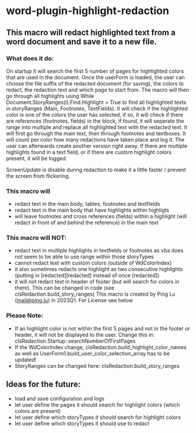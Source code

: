 # word-plugin-highlight-redaction
## This macro will redact highlighted text from a word document and save it to a new file.

### What does it do:
On startup it will search the first 5 number of pages for highlighted colors that are used in the document.
Once the userForm is loaded, the user can choose the file suffix of the redacted document (for saving), the colors to redact, the redaction text and which page to start from.
The macro will then go through all highlights using While Document.StoryRanges(i).Find.Highlight = True to find all highlighted texts in storyRanges (Main, Footnotes, TextFields).
It will check if the highlighted color is one of the colors the user has selected, if so, it will check if there are references (footnotes, fields) in the block, if found, it will seperate the range into multiple and replace all highlighted text with the redacted text. It will first go through the main text, then through footnotes and textboxes.
It will count per color how many redactions have taken place and log it. The user can afterwards create another version right away.
If there are multiple highlights found in a text field, or if there are custom highlight colors present, it will be logged.

ScreenUpdate is disable during redaction to make it a little faster / prevent the screen from flickering.


### This macro will
- redact text in the main body, tables, footnotes and textfields
- redact text in the main body that have highlights within highligts
- will leave footnotes and cross references (fields) within a highlight (will redact in front of and behind the reference) in the main text

### This macro will NOT:
- redact text in multiple highlights in textfields or footnotes as vba does not seem to be able to use range within those storyTypes
- cannot redact text with custom colors (outside of WdColorIndex)
- it also sometimes redacts one highlight as two consecutive highlights (putting in [redacted][redacted] instead of once [redacted])
- it will not redact text in header of footer (but will search for colors in there). This can be changed in code (see clsRedaction.build_story_ranges)
This macro is created by Ping Lu (mail@ping.lu) in 2023Q1. For License see below

### Please Note:
- If an highlight color is not within the first 5 pages and not in the footer or header, it will not be displayed to the user. Change this in: clsRedaction.Startup::searchNumberOfFirstPages
- If the WdColorIndex change, clsRedaction.build_highlight_color_names as well as UserForm1.build_user_color_selection_array has to be updated!
- StoryRanges can be changed here: clsRedaction.build_story_ranges

## Ideas for the future:
- load and save configuration and logs
- let user define the pages it should search for highlight colors (which colors are present)
- let user define which storyTypes it should search for highlight colors
- let user define which storyTypes it should use to redact


